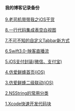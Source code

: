 #### 我的博客记录备份



[9.老司机带带我之iOS干货](https://github.com/JingJing-Lin/Blog/blob/master/Blog/老司机带带我之iOS干货.md)

[8.一行代码集成表空白视图](https://github.com/JingJing-Lin/Blog/blob/master/Blog/一行代码集成表空白视图.md)

[7.不可不知的自定义Tabbar新方式](https://github.com/JingJing-Lin/Blog/blob/master/Blog/不可不知的自定义Tabbar新方式.md)

[6.Swift3.0-映客直播流](https://github.com/JingJing-Lin/Blog/blob/master/Blog/Swift3.0-映客直播流.md)

[5.iOS支付封装(微信、支付宝)](https://github.com/JingJing-Lin/Blog/blob/master/Blog/iOS支付封装(微信、支付宝).md)

[4.仿爱鲜蜂首页(iOS)](https://github.com/JingJing-Lin/Blog/blob/master/Blog/仿爱鲜蜂首页(iOS).md)

[3.仿爱鲜蜂二级联动(iOS)](https://github.com/JingJing-Lin/Blog/blob/master/Blog/仿爱鲜蜂二级联动(iOS).md)   

[2.NSString的常用分类](https://github.com/JingJing-Lin/Blog/blob/master/Blog/NSString的常用分类.md)

[1.Xcode快速开发代码块](https://github.com/JingJing-Lin/Blog/blob/master/Blog/Xcode快速开发代码块.md)

